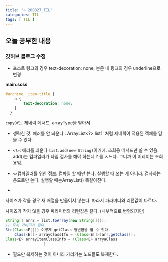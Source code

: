 ```yaml
---
title: "✍ 200827_TIL"
categories: TIL
tags: [ TIL ]
---
```


## 오늘 공부한 내용
### 깃허브 블로그 수정

- 포스트 링크의 경우 text-decoration: none, 본문 내 링크의 경우 underline으로 변경 

**main.scss**

```scss
#archive__item-title {
    a {
        text-decoration: none;
    }
  }
```



`copyOf`는 제네릭 메서드. arrayType을 받아서 



- 생략한 것: 에러를 안 띄운다 : ArrayList<?>  list1' 처럼 제네릭이 적용된 객체를 담을 수 있다. 
- `<?>`: 에러를 띄운다 `list.add(new String)`이거에. 조회용 메서드만 쓸 수 있음. add()는 컴파일러가 타입 검사를 해야 하는데 ? 를 ㅅ느다. 그니까 이 어레이는 조회용임. 

- `<>`컴파일러를 위한 정보. 컴파일 할 때만 쓴다. 실행할 때 쓰는 게 아니라. 검사하는 용도로만 쓴다. 실행할 때는ArrayList() 똑같아진다.
- 





사이즈가 작을 경우 새 배열을 만들어서 넣는다. 따라서 파라미터와 리턴값이 다르다.

사이즈가 작지 않을 경우 파라미터와 리턴값은 같다. (내부적으로 변형되지만)



```java
String[] arr2 = list.toArray(new String[]{});
// 즉시 가비지가 된다.
Str(Class<E[])) 이렇게 getClass 형변환을 할 수 잇다.
    Class<E[]> arrayClassIfo = (Class<E[]>)arr.getClass();
Class<E> arrayItemClassInfo = (Class<E> arryaClass
                 )
```





- 필드만 복제하는 것이 아니라 가리키는 노드들도 복제한다. 

